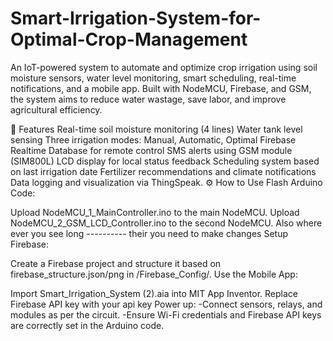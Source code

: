 # Smart-Irrigation-System-for-Optimal-Crop-Management

An IoT-powered system to automate and optimize crop irrigation using soil moisture sensors, water level monitoring, smart scheduling, real-time notifications, and a mobile app. Built with NodeMCU, Firebase, and GSM, the system aims to reduce water wastage, save labor, and improve agricultural efficiency.

🚀 Features
Real-time soil moisture monitoring (4 lines)
Water tank level sensing
Three irrigation modes: Manual, Automatic, Optimal
Firebase Realtime Database for remote control
SMS alerts using GSM module (SIM800L)
LCD display for local status feedback
Scheduling system based on last irrigation date
Fertilizer recommendations and climate notifications
Data logging and visualization via ThingSpeak.
⚙️ How to Use
Flash Arduino Code:

Upload NodeMCU_1_MainController.ino to the main NodeMCU.
Upload NodeMCU_2_GSM_LCD_Controller.ino to the second NodeMCU.
Also where ever you see long ---------- their you need to make changes
Setup Firebase:

Create a Firebase project and structure it based on firebase_structure.json/png in /Firebase_Config/.
Use the Mobile App:

Import Smart_Irrigation_System (2).aia into MIT App Inventor.
Replace Firebase API key with your api key
Power up: -Connect sensors, relays, and modules as per the circuit. -Ensure Wi-Fi credentials and Firebase API keys are correctly set in the Arduino code.

